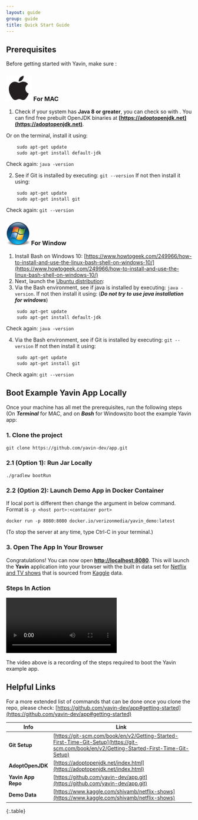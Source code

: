 ```yaml
---
layout: guide
group: guide
title: Quick Start Guide
---
```


## Prerequisites

Before getting started with Yavin, make sure :

### ![](/assets/images/mac_icon.png) For MAC

1. Check if your system has **Java 8 or greater**, you can check so with . You can find free prebuilt OpenJDK binaries at **[https://adoptopenjdk.net](https://adoptopenjdk.net)**.

Or on the terminal, install it using:
```shell
    sudo apt-get update
    sudo apt-get install default-jdk
```
Check again: ```java -version```

2. See if Git is installed by executing: ```git --version```
If not then install it using:

```shell
    sudo apt-get update
    sudo apt-get install git
```
Check again: ```git --version```


### ![](/assets/images/windows_icon.png) For Window

1. Install Bash on Windows 10: [https://www.howtogeek.com/249966/how-to-install-and-use-the-linux-bash-shell-on-windows-10/](https://www.howtogeek.com/249966/how-to-install-and-use-the-linux-bash-shell-on-windows-10/)
2. Next, launch the [Ubuntu distribution](https://en.wikipedia.org/wiki/Ubuntu):
3. Via the Bash environment, see if java is installed by executing: ```java -version```. If not then install it using: (***Do not try to use java installation for windows***)
```shell
    sudo apt-get update
    sudo apt-get install default-jdk
```
Check again: ```java -version```

4. Via the Bash environment, see if Git is installed by executing: ```git --version```
If not then install it using:

```shell
    sudo apt-get update
    sudo apt-get install git
```
Check again: ```git --version```

## Boot Example Yavin App Locally

Once your machine has all met the prerequisites, run the following steps (On ***Terminal*** for MAC, and on ***Bash*** for Windows)to boot the example Yavin app:

### 1. Clone the project

```shell
git clone https://github.com/yavin-dev/app.git
```

### 2.1 (Option 1): Run Jar Locally

```shell
./gradlew bootRun                           
```
### 2.2 (Option 2): Launch Demo App in Docker Container

If local port is different then change the argument in below command. Format is ```-p <host port>:<container port>```

```shell
docker run -p 8080:8080 docker.io/verizonmedia/yavin_demo:latest
```

(To stop the server at any time, type Ctrl-C in your terminal.)

### 3. Open The App In Your Browser

Congratulations! You can now open **[http://localhost:8080](http://localhost:8080)**. This will launch the **Yavin** application into your browser with the built in data set for [Netflix and TV shows](https://www.kaggle.com/shivamb/netflix-shows) that is sourced from [Kaggle](https://www.kaggle.com/) data.


### Steps In Action

<video controls class="m-t-20">
  <source src="/assets/images/QS_installation_and_run.mp4" type="video/mp4">
</video>

The video above is a recording of the steps required to boot the Yavin example app.

## Helpful Links

For a more extended list of commands that can be done once you clone the repo, please check: [https://github.com/yavin-dev/app#getting-started](https://github.com/yavin-dev/app#getting-started)

| Info                     |  Link  |
|---------------------------------|--------|
| **Git Setup**  | [https://git-scm.com/book/en/v2/Getting-Started-First-Time-Git-Setup](https://git-scm.com/book/en/v2/Getting-Started-First-Time-Git-Setup) |
| **AdoptOpenJDK**  | [https://adoptopenjdk.net/index.html](https://adoptopenjdk.net/index.html) |
| **Yavin App Repo**  |  [https://github.com/yavin-dev/app.git](https://github.com/yavin-dev/app.git) |
| **Demo Data** | [https://www.kaggle.com/shivamb/netflix-shows](https://www.kaggle.com/shivamb/netflix-shows) |
{:.table}
